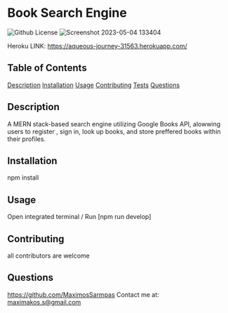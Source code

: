 # Book Search Engine
  ![Github License](https://img.shields.io/badge/license-MIT-green)
  ![Screenshot 2023-05-04 133404](https://user-images.githubusercontent.com/117605647/236284102-0650a7a4-cc3e-4b99-bf6d-06bc0981b9be.png)

  Heroku LINK: https://aqueous-journey-31563.herokuapp.com/
  ## Table of Contents
  
  [Description](#description)
  [Installation](#installation)
  [Usage](#usage)
  [Contributing](#contributing)
  [Tests](#tests)
  [Questions](#questions)
  
  ## Description
  A MERN stack-based search engine utilizing Google Books API, alowwing users to register , sign in, look up books, and store preffered books within their profiles.
  
  ## Installation
  npm install
  
  ## Usage
  Open integrated terminal / Run [npm run develop]
  
 
  
  ## Contributing
  all contributors are welcome
  
  
  
  ## Questions
  https://github.com/MaximosSarmpas 
  Contact me at: maximakos.s@gmail.com
